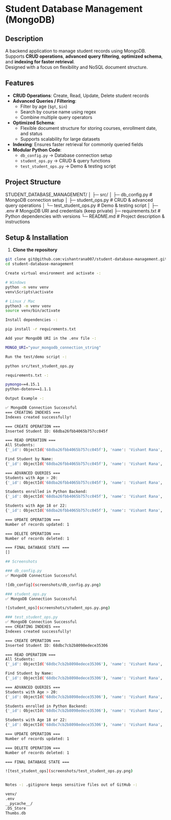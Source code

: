 # Student Database Management (MongoDB)

## Description
A backend application to manage student records using MongoDB.  
Supports **CRUD operations**, **advanced query filtering**, **optimized schema**, and **indexing for faster retrieval**.  
Designed with a focus on flexibility and NoSQL document structure.  

## Features
- **CRUD Operations**: Create, Read, Update, Delete student records  
- **Advanced Queries / Filtering**:
  - Filter by age (`$gt`, `$in`)  
  - Search by course name using regex  
  - Combine multiple query operators  
- **Optimized Schema**:
  - Flexible document structure for storing courses, enrollment date, and status  
  - Supports scalability for large datasets  
- **Indexing**: Ensures faster retrieval for commonly queried fields  
- **Modular Python Code**:
  - `db_config.py` → Database connection setup  
  - `student_ops.py` → CRUD & query functions  
  - `test_student_ops.py` → Demo & testing script  

## Project Structure

STUDENT_DATABASE_MANAGEMENT/
│
├─ src/
│ ├─ db_config.py # MongoDB connection setup
│ ├─ student_ops.py # CRUD & advanced query operations
│ └─ test_student_ops.py # Demo & testing script
│
├─ .env # MongoDB URI and credentials (keep private)
├─ requirements.txt # Python dependencies with versions
└─ README.md # Project description & instructions


## Setup & Installation

1. **Clone the repository**
```bash
git clone git@github.com:vishantrana007/student-database-management.git
cd student-database-management

Create virtual environment and activate -:

# Windows
python -m venv venv
venv\Scripts\activate

# Linux / Mac
python3 -m venv venv
source venv/bin/activate

Install dependencies -:

pip install -r requirements.txt

Add your MongoDB URI in the .env file -:

MONGO_URI="your_mongodb_connection_string"

Run the test/demo script -:

python src/test_student_ops.py

requirements.txt -:

pymongo==4.15.1
python-dotenv==1.1.1

Output Example -:

✅ MongoDB Connection Successful
=== CREATING INDEXES ===
Indexes created successfully!

=== CREATE OPERATION ===
Inserted Student ID: 68dba26fbb4065b757cc045f

=== READ OPERATION ===
All Students:
{'_id': ObjectId('68dba26fbb4065b757cc045f'), 'name': 'Vishant Rana', 'age': 22, 'course': {'name': 'Python Backend', 'duration': '3 months', 'level': 'Beginner'}, 'enrollment_date': '2025-09-30', 'status': 'active'}

Find Student by Name:
{'_id': ObjectId('68dba26fbb4065b757cc045f'), 'name': 'Vishant Rana', 'age': 22, 'course': {'name': 'Python Backend', 'duration': '3 months', 'level': 'Beginner'}, 'enrollment_date': '2025-09-30', 'status': 'active'}

=== ADVANCED QUERIES ===
Students with Age > 20:
{'_id': ObjectId('68dba26fbb4065b757cc045f'), 'name': 'Vishant Rana', 'age': 22, 'course': {'name': 'Python Backend', 'duration': '3 months', 'level': 'Beginner'}, 'enrollment_date': '2025-09-30', 'status': 'active'}

Students enrolled in Python Backend:
{'_id': ObjectId('68dba26fbb4065b757cc045f'), 'name': 'Vishant Rana', 'age': 22, 'course': {'name': 'Python Backend', 'duration': '3 months', 'level': 'Beginner'}, 'enrollment_date': '2025-09-30', 'status': 'active'}

Students with Age 18 or 22:
{'_id': ObjectId('68dba26fbb4065b757cc045f'), 'name': 'Vishant Rana', 'age': 22, 'course': {'name': 'Python Backend', 'duration': '3 months', 'level': 'Beginner'}, 'enrollment_date': '2025-09-30', 'status': 'active'}

=== UPDATE OPERATION ===
Number of records updated: 1

=== DELETE OPERATION ===
Number of records deleted: 1

=== FINAL DATABASE STATE ===
[]

## Screenshots

### db_config.py
✅ MongoDB Connection Successful  

![db_config](screenshots/db_config.py.png)

### student_ops.py
✅ MongoDB Connection Successful  

![student_ops](screenshots/student_ops.py.png)

### test_student_ops.py
✅ MongoDB Connection Successful
=== CREATING INDEXES ===
Indexes created successfully!

=== CREATE OPERATION ===
Inserted Student ID: 68dbc7cb2b8098edece35306

=== READ OPERATION ===
All Students:
{'_id': ObjectId('68dbc7cb2b8098edece35306'), 'name': 'Vishant Rana', 'age': 22, 'course': {'name': 'Python Backend', 'duration': '3 months', 'level': 'Beginner'}, 'enrollment_date': '2025-09-30', 'status': 'active'}

Find Student by Name:
{'_id': ObjectId('68dbc7cb2b8098edece35306'), 'name': 'Vishant Rana', 'age': 22, 'course': {'name': 'Python Backend', 'duration': '3 months', 'level': 'Beginner'}, 'enrollment_date': '2025-09-30', 'status': 'active'}

=== ADVANCED QUERIES ===
Students with Age > 20:
{'_id': ObjectId('68dbc7cb2b8098edece35306'), 'name': 'Vishant Rana', 'age': 22, 'course': {'name': 'Python Backend', 'duration': '3 months', 'level': 'Beginner'}, 'enrollment_date': '2025-09-30', 'status': 'active'}

Students enrolled in Python Backend:
{'_id': ObjectId('68dbc7cb2b8098edece35306'), 'name': 'Vishant Rana', 'age': 22, 'course': {'name': 'Python Backend', 'duration': '3 months', 'level': 'Beginner'}, 'enrollment_date': '2025-09-30', 'status': 'active'}

Students with Age 18 or 22:
{'_id': ObjectId('68dbc7cb2b8098edece35306'), 'name': 'Vishant Rana', 'age': 22, 'course': {'name': 'Python Backend', 'duration': '3 months', 'level': 'Beginner'}, 'enrollment_date': '2025-09-30', 'status': 'active'}

=== UPDATE OPERATION ===
Number of records updated: 1

=== DELETE OPERATION ===
Number of records deleted: 1

=== FINAL DATABASE STATE ===

![test_student_ops](screenshots/test_student_ops.py.png)


Notes -: .gitignore keeps sensitive files out of GitHub -:

venv/
.env
__pycache__/
.DS_Store
Thumbs.db

